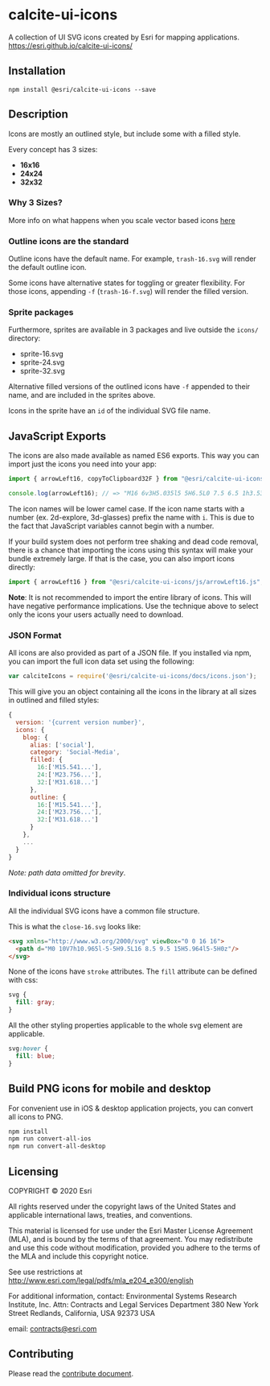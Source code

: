 # calcite-ui-icons

A collection of UI SVG icons created by Esri for mapping applications.
https://esri.github.io/calcite-ui-icons/

## Installation

`npm install @esri/calcite-ui-icons --save`

## Description

Icons are mostly an outlined style, but include some with a filled style.

Every concept has 3 sizes:

* **16x16**
* **24x24**
* **32x32**

### Why 3 Sizes?

More info on what happens when you scale vector based icons [here](https://github.com/Esri/calcite-ui-icons/wiki/What-Happens-When-You-Scale-Vector-Based-Icons)

### Outline icons are the standard
Outline icons have the default name. For example, `trash-16.svg` will render the default outline icon.

Some icons have alternative states for toggling or greater flexibility. For those icons, appending `-f` (`trash-16-f.svg`) will render the filled version.

### Sprite packages
Furthermore, sprites are available in 3 packages and live outside the `icons/` directory:

* sprite-16.svg
* sprite-24.svg
* sprite-32.svg

Alternative filled versions of the outlined icons have `-f` appended to their name, and are included in the sprites above.

Icons in the sprite have an `id` of the individual SVG file name.

## JavaScript Exports

The icons are also made available as named ES6 exports. This way you can import just the icons you need into your app:

```js
import { arrowLeft16, copyToClipboard32F } from "@esri/calcite-ui-icons";

console.log(arrowLeft16); // => "M16 6v3H5.035l5 5H6.5L0 7.5 6.5 1h3.536l-5 5z"
```

The icon names will be lower camel case. If the icon name starts with a number (ex. 2d-explore, 3d-glasses) prefix the name with `i`. This is due to the fact that JavaScript variables cannot begin with a number.

If your build system does not perform tree shaking and dead code removal, there is a chance that importing the icons using this syntax will make your bundle extremely large. If that is the case, you can also import icons directly:

```js
import { arrowLeft16 } from "@esri/calcite-ui-icons/js/arrowLeft16.js";
```

**Note**: It is not recommended to import the entire library of icons. This will have negative performance implications. Use the technique above to select only the icons your users actually need to download.

### JSON Format

All icons are also provided as part of a JSON file. If you installed via npm, you can import the full icon data set using the following:

```js
var calciteIcons = require('@esri/calcite-ui-icons/docs/icons.json');
```

This will give you an object containing all the icons in the library at all sizes in outlined and filled styles:

```js
{
  version: '{current version number}',
  icons: {
    blog: {
      alias: ['social'],
      category: 'Social-Media',
      filled: {
        16:['M15.541...'],
        24:['M23.756...'],
        32:['M31.618...']
      },
      outline: {
        16:['M15.541...'],
        24:['M23.756...'],
        32:['M31.618...']
      }
    },
    ...
  }
}
```
_Note: path data omitted for brevity_.

### Individual icons structure
All the individual SVG icons have a common file structure.

This is what the `close-16.svg` looks like:

```html
<svg xmlns="http://www.w3.org/2000/svg" viewBox="0 0 16 16">
  <path d="M0 10V7h10.965l-5-5H9.5L16 8.5 9.5 15H5.964l5-5H0z"/>
</svg>
```

None of the icons have `stroke` attributes. The `fill` attribute can be defined with css:

```css
svg {
  fill: gray;
}
```

All the other styling properties applicable to the whole svg element are applicable.

```css
svg:hover {
  fill: blue;
}
```

## Build PNG icons for mobile and desktop

For convenient use in iOS & desktop application projects, you can convert all icons to PNG.

```sh
npm install
npm run convert-all-ios
npm run convert-all-desktop
```

## Licensing

COPYRIGHT © 2020 Esri

All rights reserved under the copyright laws of the United States and applicable international laws, treaties, and conventions.

This material is licensed for use under the Esri Master License Agreement (MLA), and is bound by the terms of that agreement. You may redistribute and use this code without modification, provided you adhere to the terms of the MLA and include this copyright notice.

See use restrictions at http://www.esri.com/legal/pdfs/mla_e204_e300/english

For additional information, contact: Environmental Systems Research Institute, Inc. Attn: Contracts and Legal Services Department 380 New York Street Redlands, California, USA 92373 USA

email: contracts@esri.com

## Contributing
Please read the [contribute document](CONTRIBUTE.md).
